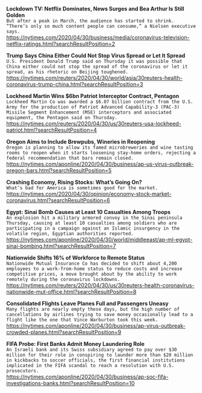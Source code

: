 **Lockdown TV: Netflix Dominates, News Surges and Bea Arthur Is Still Golden**\
`But after a peak in March, the audience has started to shrink. “There’s only so much content people can consume,” a Nielsen executive says.`\
https://nytimes.com/2020/04/30/business/media/coronavirus-television-netflix-ratings.html?searchResultPosition=2

**Trump Says China Either Could Not Stop Virus Spread or Let It Spread**\
`U.S. President Donald Trump said on Thursday it was possible that China either could not stop the spread of the coronavirus or let it spread, as his rhetoric on Beijing toughened.`\
https://nytimes.com/reuters/2020/04/30/world/asia/30reuters-health-coronavirus-trump-china.html?searchResultPosition=3

**Lockheed Martin Wins $6bn Patriot Interceptor Contract, Pentagon**\
`Lockheed Martin Co was awarded a $6.07 billion contract from the U.S. Army for the production of Patriot Advanced Capability-3 (PAC-3) Missile Segment Enhancement (MSE) interceptors and associated equipment, the Pentagon said on Thursday.`\
https://nytimes.com/reuters/2020/04/30/us/30reuters-usa-lockheed-patriot.html?searchResultPosition=4

**Oregon Aims to Include Brewpubs, Wineries in Reopening**\
`Oregon is planning to allow its famed microbreweries and wine tasting rooms to reopen when it starts loosening stay-home orders, rejecting a federal recommendation that bars remain closed.`\
https://nytimes.com/aponline/2020/04/30/business/ap-us-virus-outbreak-oregon-bars.html?searchResultPosition=5

**Crashing Economy, Rising Stocks: What’s Going On?**\
`What’s bad for America is sometimes good for the market.`\
https://nytimes.com/2020/04/30/opinion/economy-stock-market-coronavirus.html?searchResultPosition=6

**Egypt: Sinai Bomb Causes at Least 10 Casualties Among Troops**\
`An explosion hit a military armored convoy in the Sinai peninsula Thursday, causing at least 10 casualties among soldiers who are participating in a campaign against an Islamic insurgency in the volatile region, Egyptian authorities reported.`\
https://nytimes.com/aponline/2020/04/30/world/middleeast/ap-ml-egypt-sinai-bombing.html?searchResultPosition=7

**Nationwide Shifts 16% of Workforce to Remote Status**\
`Nationwide Mutual Insurance Co has decided to shift about 4,200 employees to a work-from-home status to reduce costs and increase competitive prices, a move brought about by the ability to work remotely during the coronavirus lockdowns.`\
https://nytimes.com/reuters/2020/04/30/us/30reuters-health-coronavirus-nationwide-mut-office.html?searchResultPosition=8

**Consolidated Flights Leave Planes Full and Passengers Uneasy**\
`Many flights are nearly empty these days, but the high number of cancellations by airlines trying to save money occasionally lead to a flight like the one that Vince Warburton took this week.`\
https://nytimes.com/aponline/2020/04/30/business/ap-virus-outbreak-crowded-planes.html?searchResultPosition=9

**FIFA Probe: First Banks Admit Money Laundering Role**\
`An Israeli bank and its Swiss subsidiary agreed to pay over $30 million for their role in conspiring to launder more than $20 million in kickbacks to soccer officials, the first financial institutions implicated in the FIFA scandal to reach a resolution with U.S. prosecutors.`\
https://nytimes.com/aponline/2020/04/30/business/ap-soc-fifa-investigations-banks.html?searchResultPosition=10


